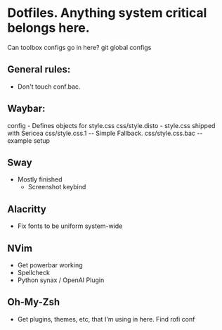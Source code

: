# Dotfiles. Anything system critical belongs here.

Can toolbox configs go in here?
git global configs

## General rules:
* Don't touch conf.bac.


## Waybar: 
config - Defines objects for style.css
css/style.disto - style.css shipped with Sericea
css/style.css.1 -- Simple Fallback.
css/style.css.bac -- example setup

## Sway
* Mostly finished
	* Screenshot keybind

## Alacritty
* Fix fonts to be uniform system-wide

## NVim
* Get powerbar working
* Spellcheck
* Python synax / OpenAI Plugin

## Oh-My-Zsh
* Get plugins, themes, etc, that I'm using in here.
Find rofi conf
